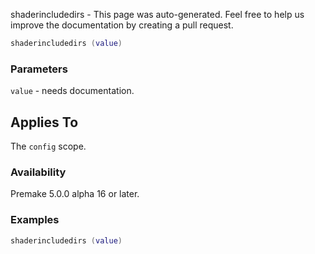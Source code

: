shaderincludedirs - This page was auto-generated. Feel free to help us improve the documentation by creating a pull request.

```lua
shaderincludedirs (value)
```

### Parameters ###

`value` - needs documentation.

## Applies To ###

The `config` scope.

### Availability ###

Premake 5.0.0 alpha 16 or later.

### Examples ###

```lua
shaderincludedirs (value)
```


